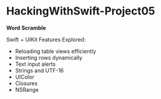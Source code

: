 # HackingWithSwift-Project05
<b>Word Scramble</b>

<p>Swift + UIKit Features Explored:<p>
<ul>
  <li>Reloading table views efficiently</li>
  <li>Inserting rows dynamically</li>
  <li>Text input alerts</li>
  <li>Strings and UTF-16</li>
  <li>UIColor</li>
  <li>Closures</li>
  <li>NSRange</li>
</ul>
